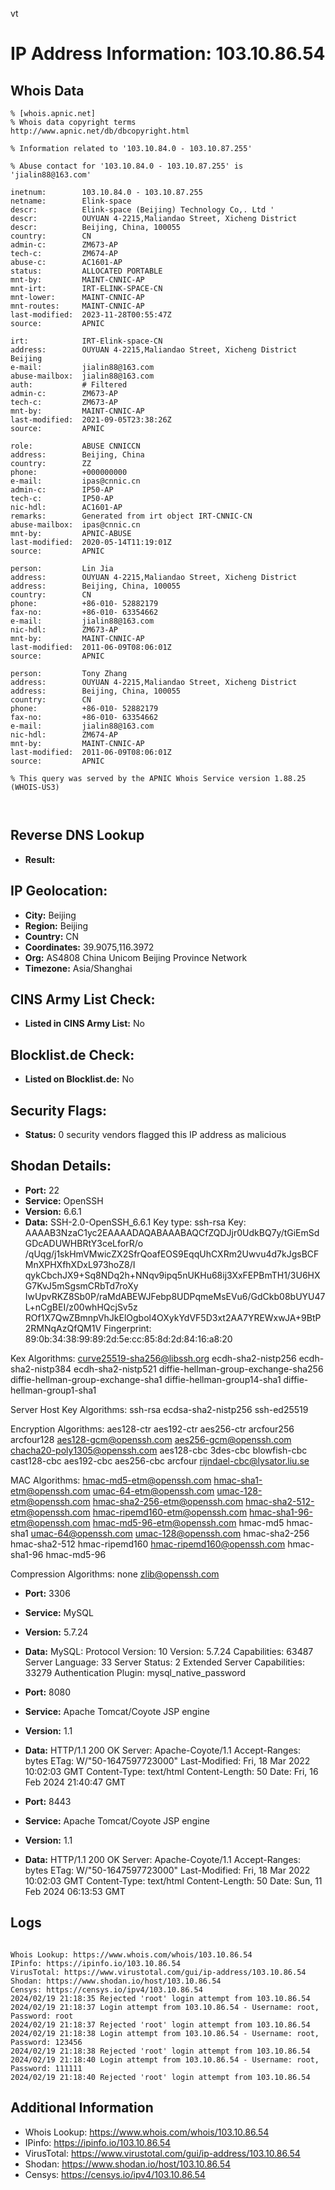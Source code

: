 vt
# IP Address Information: 103.10.86.54

## Whois Data
```
% [whois.apnic.net]
% Whois data copyright terms    http://www.apnic.net/db/dbcopyright.html

% Information related to '103.10.84.0 - 103.10.87.255'

% Abuse contact for '103.10.84.0 - 103.10.87.255' is 'jialin88@163.com'

inetnum:        103.10.84.0 - 103.10.87.255
netname:        Elink-space
descr:          Elink-space (Beijing) Technology Co,. Ltd '
descr:          OUYUAN 4-2215,Maliandao Street, Xicheng District
descr:          Beijing, China, 100055
country:        CN
admin-c:        ZM673-AP
tech-c:         ZM674-AP
abuse-c:        AC1601-AP
status:         ALLOCATED PORTABLE
mnt-by:         MAINT-CNNIC-AP
mnt-irt:        IRT-ELINK-SPACE-CN
mnt-lower:      MAINT-CNNIC-AP
mnt-routes:     MAINT-CNNIC-AP
last-modified:  2023-11-28T00:55:47Z
source:         APNIC

irt:            IRT-Elink-space-CN
address:        OUYUAN 4-2215,Maliandao Street, Xicheng District Beijing
e-mail:         jialin88@163.com
abuse-mailbox:  jialin88@163.com
auth:           # Filtered
admin-c:        ZM673-AP
tech-c:         ZM673-AP
mnt-by:         MAINT-CNNIC-AP
last-modified:  2021-09-05T23:38:26Z
source:         APNIC

role:           ABUSE CNNICCN
address:        Beijing, China
country:        ZZ
phone:          +000000000
e-mail:         ipas@cnnic.cn
admin-c:        IP50-AP
tech-c:         IP50-AP
nic-hdl:        AC1601-AP
remarks:        Generated from irt object IRT-CNNIC-CN
abuse-mailbox:  ipas@cnnic.cn
mnt-by:         APNIC-ABUSE
last-modified:  2020-05-14T11:19:01Z
source:         APNIC

person:         Lin Jia
address:        OUYUAN 4-2215,Maliandao Street, Xicheng District
address:        Beijing, China, 100055
country:        CN
phone:          +86-010- 52882179
fax-no:         +86-010- 63354662
e-mail:         jialin88@163.com
nic-hdl:        ZM673-AP
mnt-by:         MAINT-CNNIC-AP
last-modified:  2011-06-09T08:06:01Z
source:         APNIC

person:         Tony Zhang
address:        OUYUAN 4-2215,Maliandao Street, Xicheng District
address:        Beijing, China, 100055
country:        CN
phone:          +86-010- 52882179
fax-no:         +86-010- 63354662
e-mail:         jialin88@163.com
nic-hdl:        ZM674-AP
mnt-by:         MAINT-CNNIC-AP
last-modified:  2011-06-09T08:06:01Z
source:         APNIC

% This query was served by the APNIC Whois Service version 1.88.25 (WHOIS-US3)



```
## Reverse DNS Lookup
- **Result:** 

## IP Geolocation:
- **City:** Beijing
- **Region:** Beijing
- **Country:** CN
- **Coordinates:** 39.9075,116.3972
- **Org:** AS4808 China Unicom Beijing Province Network
- **Timezone:** Asia/Shanghai

## CINS Army List Check:
- **Listed in CINS Army List:** 
No

## Blocklist.de Check:
- **Listed on Blocklist.de:** 
No

## Security Flags:
- **Status:** 0 security vendors flagged this IP address as malicious

## Shodan Details:
- **Port:** 22
- **Service:** OpenSSH
- **Version:** 6.6.1
- **Data:** SSH-2.0-OpenSSH_6.6.1
Key type: ssh-rsa
Key: AAAAB3NzaC1yc2EAAAADAQABAAABAQCfZQDJjr0UdkBQ7y/tGiEmSdGDcADUWHBRtY3ceLforR/o
/qUqg/j1skHmVMwicZX2SfrQoafEOS9EqqUhCXRm2Uwvu4d7kJgsBCFMnXPHXfhXDxL973hoZ8/I
qykCbchJX9+Sq8NDq2h+NNqv9ipq5nUKHu68ij3XxFEPBmTH1/3U6HXG7KvJ5mSgsmCRbTd7roXy
IwUpvRKZ8Sb0P/raMdABEWJFebp8UDPqmeMsEVu6/GdCkb08bUYU47L+nCgBEI/z00whHQcjSv5z
ROf1X7QwZBmnpVhJkElOgbol4OXykYdVF5D3xt2AA7YREWxwJA+9BtP2RMNqAzQfQM1V
Fingerprint: 89:0b:34:38:99:89:2d:5e:cc:85:8d:2d:84:16:a8:20

Kex Algorithms:
	curve25519-sha256@libssh.org
	ecdh-sha2-nistp256
	ecdh-sha2-nistp384
	ecdh-sha2-nistp521
	diffie-hellman-group-exchange-sha256
	diffie-hellman-group-exchange-sha1
	diffie-hellman-group14-sha1
	diffie-hellman-group1-sha1

Server Host Key Algorithms:
	ssh-rsa
	ecdsa-sha2-nistp256
	ssh-ed25519

Encryption Algorithms:
	aes128-ctr
	aes192-ctr
	aes256-ctr
	arcfour256
	arcfour128
	aes128-gcm@openssh.com
	aes256-gcm@openssh.com
	chacha20-poly1305@openssh.com
	aes128-cbc
	3des-cbc
	blowfish-cbc
	cast128-cbc
	aes192-cbc
	aes256-cbc
	arcfour
	rijndael-cbc@lysator.liu.se

MAC Algorithms:
	hmac-md5-etm@openssh.com
	hmac-sha1-etm@openssh.com
	umac-64-etm@openssh.com
	umac-128-etm@openssh.com
	hmac-sha2-256-etm@openssh.com
	hmac-sha2-512-etm@openssh.com
	hmac-ripemd160-etm@openssh.com
	hmac-sha1-96-etm@openssh.com
	hmac-md5-96-etm@openssh.com
	hmac-md5
	hmac-sha1
	umac-64@openssh.com
	umac-128@openssh.com
	hmac-sha2-256
	hmac-sha2-512
	hmac-ripemd160
	hmac-ripemd160@openssh.com
	hmac-sha1-96
	hmac-md5-96

Compression Algorithms:
	none
	zlib@openssh.com


- **Port:** 3306
- **Service:** MySQL
- **Version:** 5.7.24
- **Data:** MySQL:
  Protocol Version: 10
  Version: 5.7.24
  Capabilities: 63487
  Server Language: 33
  Server Status: 2
  Extended Server Capabilities: 33279
  Authentication Plugin: mysql_native_password

- **Port:** 8080
- **Service:** Apache Tomcat/Coyote JSP engine
- **Version:** 1.1
- **Data:** HTTP/1.1 200 OK
Server: Apache-Coyote/1.1
Accept-Ranges: bytes
ETag: W/"50-1647597723000"
Last-Modified: Fri, 18 Mar 2022 10:02:03 GMT
Content-Type: text/html
Content-Length: 50
Date: Fri, 16 Feb 2024 21:40:47 GMT



- **Port:** 8443
- **Service:** Apache Tomcat/Coyote JSP engine
- **Version:** 1.1
- **Data:** HTTP/1.1 200 OK
Server: Apache-Coyote/1.1
Accept-Ranges: bytes
ETag: W/"50-1647597723000"
Last-Modified: Fri, 18 Mar 2022 10:02:03 GMT
Content-Type: text/html
Content-Length: 50
Date: Sun, 11 Feb 2024 06:13:53 GMT



## Logs
```

Whois Lookup: https://www.whois.com/whois/103.10.86.54
IPinfo: https://ipinfo.io/103.10.86.54
VirusTotal: https://www.virustotal.com/gui/ip-address/103.10.86.54
Shodan: https://www.shodan.io/host/103.10.86.54
Censys: https://censys.io/ipv4/103.10.86.54
2024/02/19 21:18:35 Rejected 'root' login attempt from 103.10.86.54
2024/02/19 21:18:37 Login attempt from 103.10.86.54 - Username: root, Password: root
2024/02/19 21:18:37 Rejected 'root' login attempt from 103.10.86.54
2024/02/19 21:18:38 Login attempt from 103.10.86.54 - Username: root, Password: 123456
2024/02/19 21:18:38 Rejected 'root' login attempt from 103.10.86.54
2024/02/19 21:18:40 Login attempt from 103.10.86.54 - Username: root, Password: 111111
2024/02/19 21:18:40 Rejected 'root' login attempt from 103.10.86.54

```
## Additional Information
- Whois Lookup: https://www.whois.com/whois/103.10.86.54
- IPinfo: https://ipinfo.io/103.10.86.54
- VirusTotal: https://www.virustotal.com/gui/ip-address/103.10.86.54
- Shodan: https://www.shodan.io/host/103.10.86.54
- Censys: https://censys.io/ipv4/103.10.86.54

